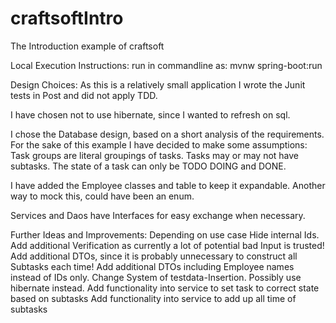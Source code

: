 # craftsoftIntro
The Introduction example of craftsoft

Local Execution Instructions:
run in commandline as: mvnw spring-boot:run 

Design Choices:
As this is a relatively small application I wrote the Junit tests in Post and did not apply TDD. 

I have chosen not to use hibernate, since I wanted to refresh on sql. 

I chose the Database design, based on a short analysis of the requirements. 
For the sake of this example I have decided to make some assumptions:
Task groups are literal groupings of tasks.
Tasks may or may not have subtasks.
The state of a task can only be TODO DOING and DONE.

I have added the Employee classes and table to keep it expandable. 
Another way to mock this, could have been an enum.

Services and Daos have Interfaces for easy exchange when necessary. 

Further Ideas and Improvements:
Depending on use case Hide internal Ids.
Add additional Verification as currently a lot of potential bad Input is trusted!
Add additional DTOs, since it is probably unnecessary to construct all Subtasks each time!
Add additional DTOs including Employee names instead of IDs only.
Change System of testdata-Insertion.
Possibly use hibernate instead. 
Add functionality into service to set task to correct state based on subtasks
Add functionality into service to add up all time of subtasks